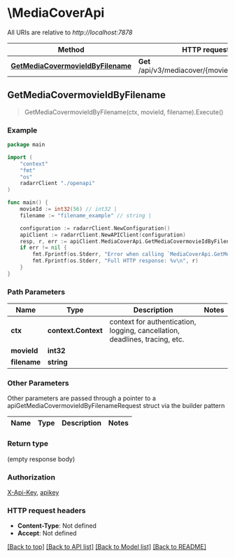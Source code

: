 # \MediaCoverApi

All URIs are relative to *http://localhost:7878*

Method | HTTP request | Description
------------- | ------------- | -------------
[**GetMediaCovermovieIdByFilename**](MediaCoverApi.md#GetMediaCovermovieIdByFilename) | **Get** /api/v3/mediacover/{movieId}/{filename} | 



## GetMediaCovermovieIdByFilename

> GetMediaCovermovieIdByFilename(ctx, movieId, filename).Execute()



### Example

```go
package main

import (
    "context"
    "fmt"
    "os"
    radarrClient "./openapi"
)

func main() {
    movieId := int32(56) // int32 | 
    filename := "filename_example" // string | 

    configuration := radarrClient.NewConfiguration()
    apiClient := radarrClient.NewAPIClient(configuration)
    resp, r, err := apiClient.MediaCoverApi.GetMediaCovermovieIdByFilename(context.Background(), movieId, filename).Execute()
    if err != nil {
        fmt.Fprintf(os.Stderr, "Error when calling `MediaCoverApi.GetMediaCovermovieIdByFilename``: %v\n", err)
        fmt.Fprintf(os.Stderr, "Full HTTP response: %v\n", r)
    }
}
```

### Path Parameters


Name | Type | Description  | Notes
------------- | ------------- | ------------- | -------------
**ctx** | **context.Context** | context for authentication, logging, cancellation, deadlines, tracing, etc.
**movieId** | **int32** |  | 
**filename** | **string** |  | 

### Other Parameters

Other parameters are passed through a pointer to a apiGetMediaCovermovieIdByFilenameRequest struct via the builder pattern


Name | Type | Description  | Notes
------------- | ------------- | ------------- | -------------



### Return type

 (empty response body)

### Authorization

[X-Api-Key](../README.md#X-Api-Key), [apikey](../README.md#apikey)

### HTTP request headers

- **Content-Type**: Not defined
- **Accept**: Not defined

[[Back to top]](#) [[Back to API list]](../README.md#documentation-for-api-endpoints)
[[Back to Model list]](../README.md#documentation-for-models)
[[Back to README]](../README.md)

